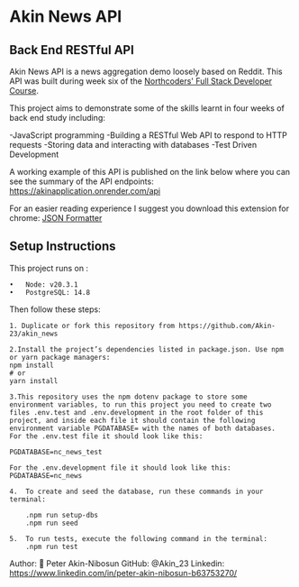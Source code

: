 # Akin News API

## Back End RESTful API

Akin News API is a news aggregation demo loosely based on Reddit. This API was built during week six of the [Northcoders' Full Stack Developer Course](https://northcoders.com/).

This project aims to demonstrate some of the skills learnt in four weeks of back end study including:

-JavaScript programming
-Building a RESTful Web API to respond to HTTP requests
-Storing data and interacting with databases
-Test Driven Development

A working example of this API is published on the link below where you can see the summary of the API endpoints:
https://akinapplication.onrender.com/api

For an easier reading experience I suggest you download this extension for chrome:
[JSON Formatter](https://chrome.google.com/webstore/detail/json-formatter/bcjindcccaagfpapjjmafapmmgkkhgoa?hl=en)

## Setup Instructions

This project runs on :

	•	Node: v20.3.1
	•	PostgreSQL: 14.8

Then follow these steps:


	1. Duplicate or fork this repository from https://github.com/Akin-23/akin_news
	
	2.Install the project’s dependencies listed in package.json. Use npm or yarn package managers:
    npm install
    # or
    yarn install

	3.This repository uses the npm dotenv package to store some environment variables, to run this project you need to create two files .env.test and .env.development in the root folder of this project, and inside each file it should contain the following environment variable PGDATABASE= with the names of both databases.
    For the .env.test file it should look like this:

    PGDATABASE=nc_news_test

    For the .env.development file it should look like this:
    PGDATABASE=nc_news

	4.	To create and seed the database, run these commands in your terminal:
    
        .npm run setup-dbs
        .npm run seed

	5.	To run tests, execute the following command in the terminal:
        .npm run test

Author:
👤 Peter Akin-Nibosun
GitHub: @Akin_23
Linkedin: https://www.linkedin.com/in/peter-akin-nibosun-b63753270/



